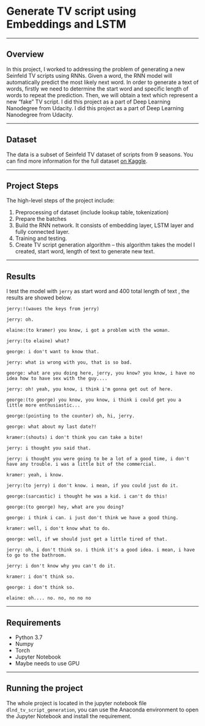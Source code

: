 # Generate TV script using Embeddings and LSTM

--- 

## Overview

In this project, I worked to addressing the problem of generating a new Seinfeld TV scripts using RNNs.  Given a word, the RNN model will automatically predict the most likely next word. In order to generate a text of words, firstly we need to determine the start word and specific length of words to repeat the prediction. Then, we will obtain a text which represent a new “fake” TV script. I did this project as a part of Deep Learning Nanodegree from Udacity.
I did this project as a part of Deep Learning Nanodegree from Udacity. 

--- 

## Dataset

The data is a subset of Seinfeld TV dataset of scripts from 9 seasons. 
You can find more information for the full dataset [on Kaggle](https://www.kaggle.com/datasets/thec03u5/seinfeld-chronicles).

--- 


## Project Steps

The high-level steps of the project include:
1.	Preprocessing of dataset (include lookup table, tokenization)
2.	Prepare the batches
3.	Build the RNN network. It consists of embedding layer, LSTM layer and fully connected layer.
4.	Training and testing.
5.	Create TV script generation algorithm – this algorithm takes the model I created, start word, length of text to generate new text.

--- 

## Results

I test the model with ```jerry``` as start word and 400 total length of text , the results are showed below. 

```
jerry:!(waves the keys from jerry)

jerry: oh.

elaine:(to kramer) you know, i got a problem with the woman.

jerry:(to elaine) what?

george: i don't want to know that.

jerry: what is wrong with you, that is so bad.

george: what are you doing here, jerry, you know? you know, i have no idea how to have sex with the guy....

jerry: oh! yeah, you know, i think i'm gonna get out of here.

george:(to george) you know, you know, i think i could get you a little more enthusiastic...

george:(pointing to the counter) oh, hi, jerry.

george: what about my last date?!

kramer:(shouts) i don't think you can take a bite!

jerry: i thought you said that.

jerry: i thought you were going to be a lot of a good time, i don't have any trouble. i was a little bit of the commercial.

kramer: yeah, i know.

jerry:(to jerry) i don't know. i mean, if you could just do it.

george:(sarcastic) i thought he was a kid. i can't do this!

george:(to george) hey, what are you doing?

george: i think i can. i just don't think we have a good thing.

kramer: well, i don't know what to do.

george: well, if we should just get a little tired of that.

jerry: oh, i don't think so. i think it's a good idea. i mean, i have to go to the bathroom.

jerry: i don't know why you can't do it.

kramer: i don't think so.

george: i don't think so.

elaine: oh.... no. no, no no no
```



---

## Requirements	
- Python 3.7
- Numpy 
- Torch
- Jupyter Notebook
- Maybe needs to use GPU


---

## Running the project
The whole project is located in the jupyter notebook file ``` dlnd_tv_script_generation ```, you can use the Anaconda environment to open the Jupyter Notebook and install the requirement.
